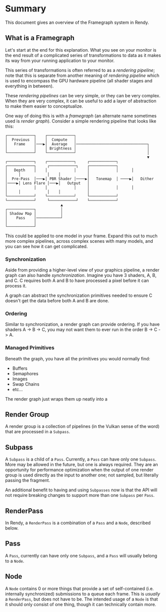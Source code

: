 # Summary

This document gives an overview of the Framegraph system in Rendy. 

## What is a Framegraph

Let's start at the end for this explanation. What you see on your monitor is the end result of a complicated series of transformations to data as it makes its way from your running application to your monitor.

This series of transformations is often referred to as a _rendering pipeline_; note that this is separate from another meaning of _rendering pipeline_ which is used to encompass the GPU hardware pipeline (all shader stages and everything in between). 

These _rendering pipelines_ can be very simple, or they can be very complex. When they are very complex, it can be useful to add a layer of abstraction to make them easier to conceptualize.

One way of doing this is with a _framegraph_ (an alternate name sometimes used is _render graph_). Consider a simple rendering pipeline that looks like this:

```
┌────────────┐    ┌────────────┐                                                                            
│  Previous  │    │  Compute   │                                                                            
│   Frame    │───▶│  Average   │────────────────────────────────┐                                           
│            │    │ Brightness │                                │                                           
└────────────┘    └────────────┘                                │                                           
                                                                ▼                                           
┌────────────┐    ┌────────────┐     ┌────────────┐      ┌────────────┐     ┌────────────┐    ┌────────────┐
│   Depth    │    │            │     │            │      │            │     │            │    │            │
│  Pre-Pass  │───▶│ PBR Shader │────▶│   Tonemap  │ ────▶│   Dither   │────▶│ Lens Flare │───▶│   Output   │
│            │    │            │     │            │      │            │     │            │    │            │
└────────────┘    └────────────┘     └────────────┘      └────────────┘     └────────────┘    └────────────┘
                         ▲                                                                                  
┌────────────┐           │                                                                                  
│ Shadow Map │           │                                                                                  
│    Pass    │───────────┘                                                                                  
│            │                                                                                              
└────────────┘                                                                                              
```

This could be applied to one model in your frame. Expand this out to much more complex pipelines, across complex scenes with many models, and you can see how it can get complicated.

### Synchronization

Aside from providing a higher-level view of your graphics pipeline, a render graph can also handle _synchronization_. Imagine you have 3 shaders, A, B, and C. C requires both A and B to have processed a pixel before it can process it.

A graph can abstract the synchronization primitives needed to ensure C doesn't get the data before both A and B are done.

### Ordering

Similar to synchronization, a render graph can provide ordering. If you have shaders A -> B -> C, you may not want them to ever run in the order B -> C -> A.

### Managed Primitives

Beneath the graph, you have all the primitives you would normally find:

* Buffers
* Semaphores
* Images
* Swap Chains
* etc...

The render graph just wraps them up neatly into a

## Render Group

A render group is a collection of pipelines (in the Vulkan sense of the word) that are processed in a `Subpass`.

## Subpass

A `Subpass` is a child of a `Pass`. Currently, a `Pass` can have only one `Subpass`. More may be allowed in the future, but one is always required. They are an opportunity for performance optimization when the output of one render group is used directly as the input to another one; not sampled, but literally passing the fragment.

An additional benefit to having and using `Subpasses` now is that the API will not require breaking changes to support more than one `Subpass` per `Pass`. 

## RenderPass

In Rendy, a `RenderPass` is a combination of a `Pass` and a `Node`, described below.

## Pass

A `Pass`, currently can have only one `Subpass`, and a `Pass` will usually belong to a `Node`.

## Node

A `Node` contains 0 or more things that provide a set of self-contained (i.e. internally synchronized) submissions to a queue each frame. This is _usually_ a `RenderPass`, but does not have to be. The intended usage of a `Node` is that it should only consist of one thing, though it can technically contain more.

